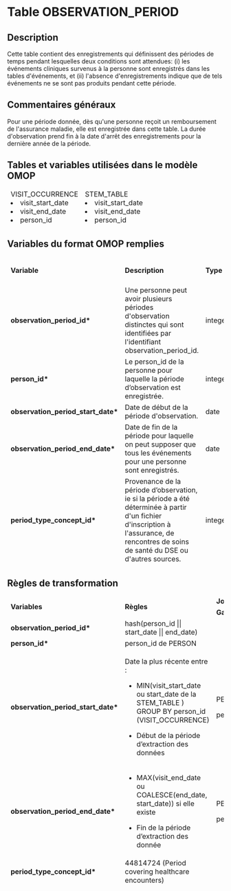 # Table OBSERVATION_PERIOD
<!-- SPDX-License-Identifier: MPL-2.0 -->

## Description
 Cette table contient des enregistrements qui définissent des périodes de temps pendant lesquelles deux conditions sont attendues: (i) les événements cliniques survenus à la personne sont enregistrés dans les tables d\'événements, et (ii) l\'absence d\'enregistrements indique que de tels événements ne se sont pas produits pendant cette période.

## Commentaires généraux
 Pour une période donnée, dès qu'une personne reçoit un remboursement de l'assurance maladie, elle est enregistrée dans cette table. La durée d'observation prend fin à la date d'arrêt des enregistrements pour la dernière année de la période.

## Tables et variables utilisées dans le modèle OMOP

<table>
<colgroup>
<col style="width: 50%" />
<col style="width: 50%" />
</colgroup>
<thead>
<tr class="header">
<td>VISIT_OCCURRENCE
<li>visit_start_date</li>
<li>visit_end_date</li>
<li>person_id</li>
</td>
<td>STEM_TABLE
<li>visit_start_date</li>
<li>visit_end_date</li>
<li>person_id</li>
</td>
</tr>
</thead>
<tbody>
</tbody>
</table>

## Variables du format OMOP remplies

<table>
<thead>
<tr class="header">
<td><strong>Variable</strong></td>
<td><strong>Description</strong></td>
<td><strong>Type</strong></td>
<td><strong>Clé primaire</strong></td>
<td><strong>Clé étrangère</strong></td>
<td><strong>Table de la clé étrangère</strong></td>
</tr>
<tr class="odd">
<td><strong>observation_period_id*</strong></td>
<td>Une personne peut avoir plusieurs périodes d'observation distinctes
qui sont identifiées par l'identifiant observation_period_id.</td>
<td>integer</td>
<td>Oui</td>
<td>Non</td>
<td></td>
</tr>
<tr class="header">
<td><strong>person_id*</strong></td>
<td>Le person_id de la personne pour laquelle la période d’observation
est enregistrée.</td>
<td>integer</td>
<td>Non</td>
<td>Oui</td>
<td>PERSON</td>
</tr>
<tr class="odd">
<td><strong>observation_period_start_date*</strong></td>
<td>Date de début de la période d'observation.</td>
<td>date</td>
<td>Non</td>
<td>Non</td>
<td></td>
</tr>
<tr class="header">
<td><strong>observation_period_end_date*</strong></td>
<td>Date de fin de la période pour laquelle on peut supposer que tous
les événements pour une personne sont enregistrés.</td>
<td>date</td>
<td>Non</td>
<td>Non</td>
<td></td>
</tr>
<tr class="odd">
<td><strong>period_type_concept_id*</strong></td>
<td>Provenance de la période d’observation, ie si la période a été
déterminée à partir d'un fichier d'inscription à l'assurance, de
rencontres de soins de santé du DSE ou d'autres sources.</td>
<td>integer</td>
<td>Non</td>
<td>Oui</td>
<td>CONCEPT</td>
</tr>
</thead>
<tbody>
</tbody>
</table>

## Règles de transformation

<table>
<colgroup>
<col style="width: 21%; vertical-align: top" />
<col style="width: 50%; vertical-align: top" />
<col style="width: 11%; vertical-align: top" />
<col style="width: 16%; vertical-align: top" />
</colgroup>
<thead>
<tr class="header">
<td rowspan="2"><strong>Variables</strong></td>
<td rowspan="2"><strong>Règles</strong></td>
<td colspan="2"><strong>Jointure</strong></td>
</tr>
<tr class="odd">
<td><strong>Gauche</strong></td>
<td><strong>Droite</strong></td>
</tr>
<tr class="header">
<td><strong>observation_period_id*</strong></td>
<td>hash(person_id || start_date || end_date)</td>
<td></td>
<td></td>
</tr>
<tr class="odd">
<td><strong>person_id*</strong></td>
<td>person_id de PERSON</td>
<td></td>
<td></td>
</tr>
<tr class="header">
<td><strong>observation_period_start_date*</strong></td>
<td><p>Date la plus récente entre :</p>
<ul>
<li><p>MIN(visit_start_date ou start_date de la STEM_TABLE ) GROUP BY
person_id (VISIT_OCCURRENCE)</p></li>
<li><p>Début de la période d’extraction des données</p></li>
</ul></td>
<td><p>PERSON</p>
<p>person_id</p></td>
<td><p>VISIT_OCCURRENCE</p>
<p>UNION ALL</p>
<p>STEM_TABLE</p>
<p>person_id</p></td>
</tr>
<tr class="odd">
<td><strong>observation_period_end_date*</strong></td>
<td><ul>
<li><p>MAX(visit_end_date ou COALESCE(end_date, start_date)) si elle
existe</p></li>
<li><p>Fin de la période d’extraction des donnée</p></li>
</ul></td>
<td><p>PERSON</p>
<p>person_id</p></td>
<td><p>VISIT_OCCURRENCE</p>
<p>UNION ALL</p>
<p>STEM_TABLE</p>
<p>person_id</p></td>
</tr>
<tr class="header">
<td><strong>period_type_concept_id*</strong></td>
<td>44814724 (Period covering healthcare encounters)</td>
<td></td>
<td></td>
</tr>
</thead>
<tbody>
</tbody>
</table>
